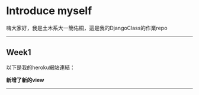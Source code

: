 # Introduce myself

嗨大家好，我是土木系大一簡佑桐，這是我的DjangoClass的作業repo

---
## Week1

以下是我的heroku網站連結：

**新增了新的view** 

---
